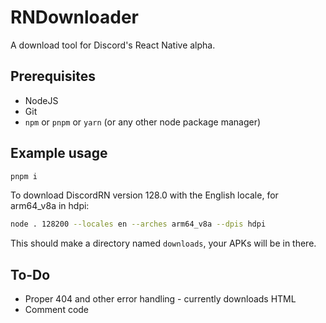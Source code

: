 # RNDownloader

A download tool for Discord's React Native alpha.

## Prerequisites

* NodeJS
* Git
* `npm` or `pnpm` or `yarn` (or any other node package manager)

## Example usage

```sh
pnpm i
```

To download DiscordRN version 128.0 with the English locale, for arm64_v8a in hdpi:

```sh
node . 128200 --locales en --arches arm64_v8a --dpis hdpi
```

This should make a directory named `downloads`, your APKs will be in there.

## To-Do

* Proper 404 and other error handling - currently downloads HTML
* Comment code
